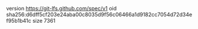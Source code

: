 version https://git-lfs.github.com/spec/v1
oid sha256:d6dff5cf203e24aba00c8035d9f56c06466a1d9182cc7054d72d34ef95b1b41c
size 7361
